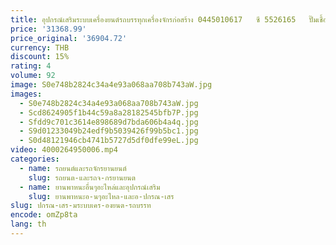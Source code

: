 ```yaml
---
title: อุปกรณ์เสริมระบบเครื่องยนต์รถบรรทุกเครื่องจักรก่อสร้าง 0445010617   ซี 5526165   ปั๊มเชื้อเพลิงดีเซล
price: '31368.99'
price_original: '36904.72'
currency: THB
discount: 15%
rating: 4
volume: 92
image: S0e748b2824c34a4e93a068aa708b743aW.jpg
images:
  - S0e748b2824c34a4e93a068aa708b743aW.jpg
  - Scd8624905f1b44c59a8a28182545bfb7P.jpg
  - Sfdd9c701c3614e898689d7bda606b4a4q.jpg
  - S9d01233049b24edf9b5039426f99b5bc1.jpg
  - S0d48121946cb4741b5727d5df0dfe99eL.jpg
video: 4000264950006.mp4
categories:
  - name: รถยนต์และรถจักรยานยนต์
    slug: รถยนต-และรถจ-กรยานยนต
  - name: ยานพาหนะอื่นๆอะไหล่และอุปกรณ์เสริม
    slug: ยานพาหนะอ-นๆอะไหล-และอ-ปกรณ-เสร
slug: ปกรณ-เสร-มระบบเคร-องยนต-รถบรรท
encode: omZp8ta
lang: th
---
```

  